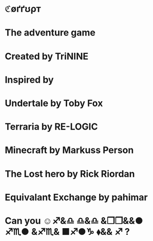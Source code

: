 # ℭøґґʊρт
# The adventure game
# Created by TriNINE
# Inspired by
# Undertale by Toby Fox
# Terraria by RE-LOGIC
# Minecraft by Markuss Person
# The Lost hero by Rick Riordan
# Equivalant Exchange by pahimar
# Can you ☺︎♐︎&︎♎︎ ♎︎&︎♎︎ &︎❒︎❒︎&︎&︎●︎ ♐︎♏︎●︎ &︎♐︎♏︎&︎ ■︎♐︎●︎♑︎ ⬧︎&︎&︎ ♐︎ ?

